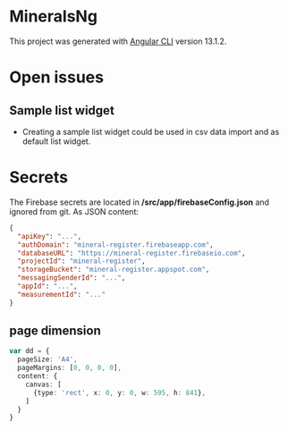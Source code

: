 # MineralsNg

This project was generated
with [Angular CLI](https://github.com/angular/angular-cli) version 13.1.2.

# Open issues

## Sample list widget

- Creating a sample list widget could be used in csv data import and as default
  list widget.

# Secrets

The Firebase secrets are located in **/src/app/firebaseConfig.json** and ignored
from git. As JSON content:

```json
{
  "apiKey": "...",
  "authDomain": "mineral-register.firebaseapp.com",
  "databaseURL": "https://mineral-register.firebaseio.com",
  "projectId": "mineral-register",
  "storageBucket": "mineral-register.appspot.com",
  "messagingSenderId": "...",
  "appId": "...",
  "measurementId": "..."
}
```

## page dimension

```typescript
var dd = {
  pageSize: 'A4',
  pageMargins: [0, 0, 0, 0],
  content: {
    canvas: [
      {type: 'rect', x: 0, y: 0, w: 595, h: 841},
    ]
  }
}
```
